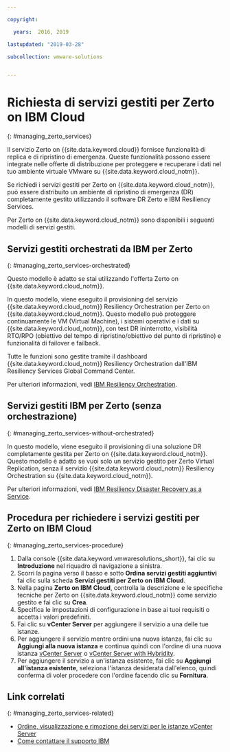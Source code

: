 ```yaml
---

copyright:

  years:  2016, 2019

lastupdated: "2019-03-28"

subcollection: vmware-solutions


---
```


# Richiesta di servizi gestiti per Zerto on IBM Cloud
{: #managing_zerto_services}

Il servizio Zerto on {{site.data.keyword.cloud}} fornisce funzionalità di replica e di ripristino di emergenza. Queste funzionalità possono essere integrate nelle offerte di distribuzione per proteggere e recuperare i dati nel tuo ambiente virtuale VMware su {{site.data.keyword.cloud_notm}}.

Se richiedi i servizi gestiti per Zerto on {{site.data.keyword.cloud_notm}}, può essere distribuito un ambiente di ripristino di emergenza (DR) completamente gestito utilizzando il software DR Zerto e IBM Resiliency Services.

Per Zerto on {{site.data.keyword.cloud_notm}} sono disponibili i seguenti modelli di servizi gestiti.

## Servizi gestiti orchestrati da IBM per Zerto
{: #managing_zerto_services-orchestrated}

Questo modello è adatto se stai utilizzando l'offerta Zerto on {{site.data.keyword.cloud_notm}}.

In questo modello, viene eseguito il provisioning del servizio {{site.data.keyword.cloud_notm}} Resiliency Orchestration per Zerto on {{site.data.keyword.cloud_notm}}. Questo modello può proteggere continuamente le VM (Virtual Machine), i sistemi operativi e i dati su {{site.data.keyword.cloud_notm}}, con test DR ininterrotto, visibilità RTO/RPO (obiettivo del tempo di ripristino/obiettivo del punto di ripristino) e funzionalità di failover e failback.

Tutte le funzioni sono gestite tramite il dashboard {{site.data.keyword.cloud_notm}} Resiliency Orchestration dall'IBM Resiliency Services Global Command Center.

Per ulteriori informazioni, vedi [IBM Resiliency Orchestration](https://www.ibm.com/us-en/marketplace/disaster-recovery-orchestration).

## Servizi gestiti IBM per Zerto (senza orchestrazione)
{: #managing_zerto_services-without-orchestrated}

In questo modello, viene eseguito il provisioning di una soluzione DR completamente gestita per Zerto on {{site.data.keyword.cloud_notm}}. Questo modello è adatto se vuoi solo un servizio gestito per Zerto Virtual Replication, senza il servizio {{site.data.keyword.cloud_notm}} Resiliency Orchestration su {{site.data.keyword.cloud_notm}}.

Per ulteriori informazioni, vedi [IBM Resiliency Disaster Recovery as a Service](https://www.ibm.com/us-en/marketplace/disaster-recovery-as-a-service#product-header-top).

## Procedura per richiedere i servizi gestiti per Zerto on IBM Cloud
{: #managing_zerto_services-procedure}

1. Dalla console {{site.data.keyword.vmwaresolutions_short}}, fai clic su **Introduzione** nel riquadro di navigazione a sinistra.
2. Scorri la pagina verso il basso e sotto **Ordina servizi gestiti aggiuntivi** fai clic sulla scheda **Servizi gestiti per Zerto on IBM Cloud**.
3. Nella pagina **Zerto on IBM Cloud**, controlla la descrizione e le specifiche tecniche per Zerto on {{site.data.keyword.cloud_notm}} come servizio gestito e fai clic su **Crea**.
4. Specifica le impostazioni di configurazione in base ai tuoi requisiti o accetta i valori predefiniti.
5. Fai clic su **vCenter Server** per aggiungere il servizio a una delle tue istanze.
6. Per aggiungere il servizio mentre ordini una nuova istanza, fai clic su **Aggiungi alla nuova istanza** e continua quindi con l'ordine di una nuova istanza [vCenter Server](/docs/services/vmwaresolutions/vcenter?topic=vmware-solutions-vc_orderinginstance) o [vCenter Server with Hybridity](/docs/services/vmwaresolutions/vcenter?topic=vmware-solutions-vc_hybrid_orderinginstance).
7. Per aggiungere il servizio a un'istanza esistente, fai clic su **Aggiungi all'istanza esistente**, seleziona l'istanza desiderata dall'elenco, quindi conferma di voler procedere con l'ordine facendo clic su **Fornitura**.

## Link correlati
{: #managing_zerto_services-related}

* [Ordine, visualizzazione e rimozione dei servizi per le istanze vCenter Server](/docs/services/vmwaresolutions/vcenter?topic=vmware-solutions-vc_addingremovingservices)
* [Come contattare il supporto IBM](/docs/services/vmwaresolutions/vmonic?topic=vmware-solutions-trbl_support)
